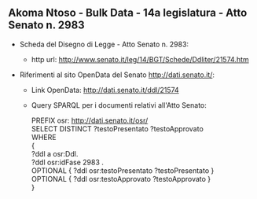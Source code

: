 ## Akoma Ntoso - Bulk Data - 14a legislatura - Atto Senato n. 2983 ##

* Scheda del Disegno di Legge - Atto Senato n. 2983:
	* http url: http://www.senato.it/leg/14/BGT/Schede/Ddliter/21574.htm

* Riferimenti al sito OpenData del Senato http://dati.senato.it/:
	* Link OpenData: http://dati.senato.it/ddl/21574
	* Query SPARQL per i documenti relativi all'Atto Senato:

        PREFIX osr: <http://dati.senato.it/osr/>  
		SELECT DISTINCT ?testoPresentato ?testoApprovato  
		WHERE  
		{  
		    ?ddl a osr:Ddl.  
		    ?ddl osr:idFase 2983 .  
		    OPTIONAL { ?ddl osr:testoPresentato ?testoPresentato }  
		    OPTIONAL { ?ddl osr:testoApprovato ?testoApprovato }  
		}
		